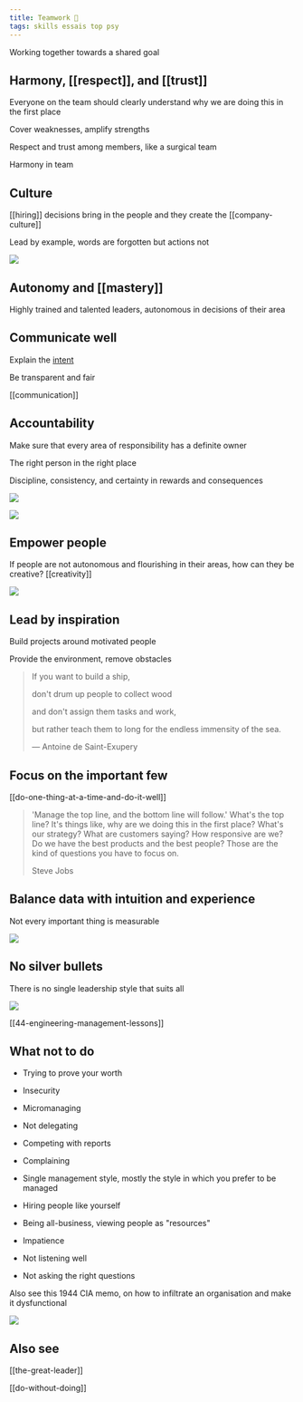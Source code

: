 ```yaml
---
title: Teamwork 🌱
tags: skills essais top psy 
---
```


Working together towards a shared goal 

## Harmony, [[respect]], and [[trust]] 

Everyone on the team should clearly understand why we are doing this in the first place 

Cover weaknesses, amplify strengths 

Respect and trust among members, like a surgical team 

Harmony in team 

## Culture 

[[hiring]] decisions bring in the people and they create the [[company-culture]] 

Lead by example, words are forgotten but actions not 

![](/static/img/cost-of-tardiness.jpeg)

## Autonomy and [[mastery]] 

Highly trained and talented leaders, autonomous in decisions of their area 

## Communicate well  

Explain the [intent](https://en.wikipedia.org/wiki/Intent_(military))

Be transparent and fair  

[[communication]]

## Accountability 

Make sure that every area of responsibility has a definite owner 

The right person in the right place 

Discipline, consistency, and certainty in rewards and consequences 

![](/static/img/excuses.jpeg)

![](/static/img/accountability-ladder.jpeg)
## Empower people 

If people are not autonomous and flourishing in their areas, how can they be creative? [[creativity]]

![](/static/img/boss-vs-leader.png)

## Lead by inspiration 

Build projects around motivated people

Provide the environment, remove obstacles
 
> If you want to build a ship, 
> 
> don't drum up people to collect wood 
> 
> and don't assign them tasks and work, 
> 
> but rather teach them to long for the endless immensity of the sea. 
> 
> — Antoine de Saint-Exupery


## Focus on the important few 

[[do-one-thing-at-a-time-and-do-it-well]]

> 'Manage the top line, and the bottom line will follow.' What's the top line? It's things like, why are we doing this in the first place? What's our strategy? What are customers saying? How responsive are we? Do we have the best products and the best people? Those are the kind of questions you have to focus on. 
> 
> Steve Jobs

## Balance data with intuition and experience 

Not every important thing is measurable 

![](/static/drawings/matter-vs-measure.svg)

## No silver bullets  

There is no single leadership style that suits all 

![](/static/img/maker-time.png)

[[44-engineering-management-lessons]]

## What not to do 

* Trying to prove your worth
* Insecurity
* Micromanaging
* Not delegating
* Competing with reports
* Complaining 

* Single management style, mostly the style in which you prefer to be managed
* Hiring people like yourself

* Being all-business, viewing people as "resources" 

* Impatience
* Not listening well
* Not asking the right questions


Also see this 1944 CIA memo, on how to infiltrate an organisation and make it dysfunctional

![](/static/img/infiltrate.jpeg)

## Also see 

[[the-great-leader]]

[[do-without-doing]]



